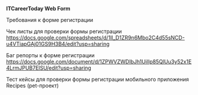 
__ITCareerToday Web Form__

Требования к форме регистрации 

Чек листы для проверки формы регистрации
<https://docs.google.com/spreadsheets/d/1Il_D1ZR9n6Mbo2C4d55sNCD-u4VTiapGAj01GS9H3B4/edit?usp=sharing>

Баг репорты к форме регистрации
<https://docs.google.com/document/d/1ZPWVZWDIbJh1UilIp85QlUu3y52x1E4LrmJPUB7ElSU/edit?usp=sharing>

Тест кейсы для проверки формы регистрации мобильного приложения Recipes (pet-проект)